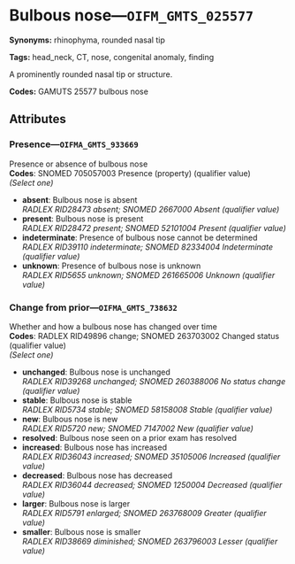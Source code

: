 # Bulbous nose—`OIFM_GMTS_025577`

**Synonyms:** rhinophyma, rounded nasal tip

**Tags:** head_neck, CT, nose, congenital anomaly, finding

A prominently rounded nasal tip or structure.

**Codes:** GAMUTS 25577 bulbous nose

## Attributes

### Presence—`OIFMA_GMTS_933669`

Presence or absence of bulbous nose  
**Codes**: SNOMED 705057003 Presence (property) (qualifier value)  
*(Select one)*

- **absent**: Bulbous nose is absent  
_RADLEX RID28473 absent; SNOMED 2667000 Absent (qualifier value)_
- **present**: Bulbous nose is present  
_RADLEX RID28472 present; SNOMED 52101004 Present (qualifier value)_
- **indeterminate**: Presence of bulbous nose cannot be determined  
_RADLEX RID39110 indeterminate; SNOMED 82334004 Indeterminate (qualifier value)_
- **unknown**: Presence of bulbous nose is unknown  
_RADLEX RID5655 unknown; SNOMED 261665006 Unknown (qualifier value)_

### Change from prior—`OIFMA_GMTS_738632`

Whether and how a bulbous nose has changed over time  
**Codes**: RADLEX RID49896 change; SNOMED 263703002 Changed status (qualifier value)  
*(Select one)*

- **unchanged**: Bulbous nose is unchanged  
_RADLEX RID39268 unchanged; SNOMED 260388006 No status change (qualifier value)_
- **stable**: Bulbous nose is stable  
_RADLEX RID5734 stable; SNOMED 58158008 Stable (qualifier value)_
- **new**: Bulbous nose is new  
_RADLEX RID5720 new; SNOMED 7147002 New (qualifier value)_
- **resolved**: Bulbous nose seen on a prior exam has resolved  
- **increased**: Bulbous nose has increased  
_RADLEX RID36043 increased; SNOMED 35105006 Increased (qualifier value)_
- **decreased**: Bulbous nose has decreased  
_RADLEX RID36044 decreased; SNOMED 1250004 Decreased (qualifier value)_
- **larger**: Bulbous nose is larger  
_RADLEX RID5791 enlarged; SNOMED 263768009 Greater (qualifier value)_
- **smaller**: Bulbous nose is smaller  
_RADLEX RID38669 diminished; SNOMED 263796003 Lesser (qualifier value)_
